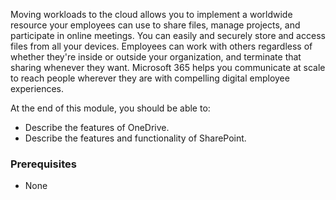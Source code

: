Moving workloads to the cloud allows you to implement a worldwide resource your employees can use to share files, manage projects, and participate in online meetings. You can easily and securely store and access files from all your devices. Employees can work with others regardless of whether they're inside or outside your organization, and terminate that sharing whenever they want. Microsoft 365 helps you communicate at scale to reach people wherever they are with compelling digital employee experiences.

At the end of this module, you should be able to:

 -  Describe the features of OneDrive.
 -  Describe the features and functionality of SharePoint.

### Prerequisites

 -  None
